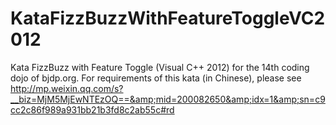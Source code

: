KataFizzBuzzWithFeatureToggleVC2012
===================================

Kata FizzBuzz with Feature Toggle (Visual C++ 2012) for the 14th coding dojo of bjdp.org. For requirements of this kata (in Chinese), please see http://mp.weixin.qq.com/s?__biz=MjM5MjEwNTEzOQ==&amp;mid=200082650&amp;idx=1&amp;sn=c9cc2c86f989a931bb21b3fd8c2ab55c#rd
